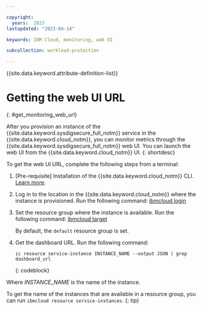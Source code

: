 ```yaml
---

copyright:
  years:  2023
lastupdated: "2023-04-14"

keywords: IBM Cloud, monitoring, web UI

subcollection: workload-protection

---
```


{{site.data.keyword.attribute-definition-list}}

# Getting the web UI URL
{: #get_monitoring_web_url}

After you provision an instance of the {{site.data.keyword.sysdigsecure_full_notm}} service in the {{site.data.keyword.cloud_notm}}, you can monitor metrics through the {{site.data.keyword.sysdigsecure_full_notm}} web UI. You can launch the web UI from the {{site.data.keyword.cloud_notm}} UI.
{: shortdesc}

To get the web UI URL, complete the following steps from a terminal:

1. [Pre-requisite] Installation of the {{site.data.keyword.cloud_notm}} CLI. [Learn more](/docs/cli?topic=cli-getting-started).

2. Log in to the location in the {{site.data.keyword.cloud_notm}} where the instance is provisioned. Run the following command: [ibmcloud login](/docs/cli?topic=cli-ibmcloud_cli#ibmcloud_login)

3. Set the resource group where the instance is available. Run the following command: [ibmcloud target](/docs/cli?topic=cli-ibmcloud_cli#ibmcloud_target)

    By default, the `default` resource group is set.

4. Get the dashboard URL. Run the following command:

    ```text
    ic resource service-instance INSTANCE_NAME --output JSON | grep dashboard_url
    ```
    {: codeblock}

Where *INSTANCE_NAME* is the name of the instance.

To get the name of the instances that are available in a resource group, you can run `ibmcloud resource service-instances`.
{: tip}
